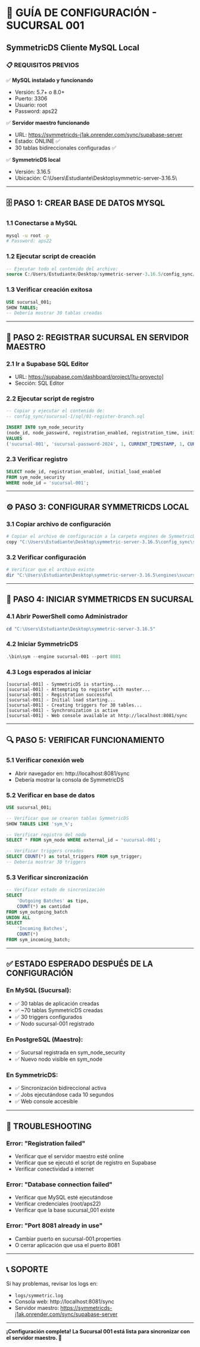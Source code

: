 # 🏢 GUÍA DE CONFIGURACIÓN - SUCURSAL 001
## SymmetricDS Cliente MySQL Local

### 📋 **REQUISITOS PREVIOS**

✅ **MySQL instalado y funcionando**
- Versión: 5.7+ o 8.0+
- Puerto: 3306
- Usuario: root
- Password: aps22

✅ **Servidor maestro funcionando**
- URL: https://symmetricds-j1ak.onrender.com/sync/supabase-server
- Estado: ONLINE ✅
- 30 tablas bidireccionales configuradas ✅

✅ **SymmetricDS local**
- Versión: 3.16.5
- Ubicación: C:\Users\Estudiante\Desktop\symmetric-server-3.16.5\

---

## 🗄️ **PASO 1: CREAR BASE DE DATOS MYSQL**

### 1.1 Conectarse a MySQL
```bash
mysql -u root -p
# Password: aps22
```

### 1.2 Ejecutar script de creación
```sql
-- Ejecutar todo el contenido del archivo:
source C:/Users/Estudiante/Desktop/symmetric-server-3.16.5/config_sync/sucursal-1/sql/00-create-database.sql
```

### 1.3 Verificar creación exitosa
```sql
USE sucursal_001;
SHOW TABLES;
-- Debería mostrar 30 tablas creadas
```

---

## 🔐 **PASO 2: REGISTRAR SUCURSAL EN SERVIDOR MAESTRO**

### 2.1 Ir a Supabase SQL Editor
- URL: https://supabase.com/dashboard/project/[tu-proyecto]
- Sección: SQL Editor

### 2.2 Ejecutar script de registro
```sql
-- Copiar y ejecutar el contenido de:
-- config_sync/sucursal-1/sql/01-register-branch.sql

INSERT INTO sym_node_security 
(node_id, node_password, registration_enabled, registration_time, initial_load_enabled, initial_load_time, created_at_node_id)
VALUES 
('sucursal-001', 'sucursal-password-2024', 1, CURRENT_TIMESTAMP, 1, CURRENT_TIMESTAMP, 'supabase-001');
```

### 2.3 Verificar registro
```sql
SELECT node_id, registration_enabled, initial_load_enabled 
FROM sym_node_security 
WHERE node_id = 'sucursal-001';
```

---

## ⚙️ **PASO 3: CONFIGURAR SYMMETRICDS LOCAL**

### 3.1 Copiar archivo de configuración
```bash
# Copiar el archivo de configuración a la carpeta engines de SymmetricDS
copy "C:\Users\Estudiante\Desktop\symmetric-server-3.16.5\config_sync\sucursal-1\engines\sucursal-001.properties" "C:\Users\Estudiante\Desktop\symmetric-server-3.16.5\engines\"
```

### 3.2 Verificar configuración
```bash
# Verificar que el archivo existe
dir "C:\Users\Estudiante\Desktop\symmetric-server-3.16.5\engines\sucursal-001.properties"
```

---

## 🚀 **PASO 4: INICIAR SYMMETRICDS EN SUCURSAL**

### 4.1 Abrir PowerShell como Administrador
```powershell
cd "C:\Users\Estudiante\Desktop\symmetric-server-3.16.5"
```

### 4.2 Iniciar SymmetricDS
```powershell
.\bin\sym --engine sucursal-001 --port 8081
```

### 4.3 Logs esperados al iniciar
```
[sucursal-001] - SymmetricDS is starting...
[sucursal-001] - Attempting to register with master...
[sucursal-001] - Registration successful
[sucursal-001] - Initial load starting...
[sucursal-001] - Creating triggers for 30 tables...
[sucursal-001] - Synchronization is active
[sucursal-001] - Web console available at http://localhost:8081/sync
```

---

## 🔍 **PASO 5: VERIFICAR FUNCIONAMIENTO**

### 5.1 Verificar conexión web
- Abrir navegador en: http://localhost:8081/sync
- Debería mostrar la consola de SymmetricDS

### 5.2 Verificar en base de datos
```sql
USE sucursal_001;

-- Verificar que se crearon tablas SymmetricDS
SHOW TABLES LIKE 'sym_%';

-- Verificar registro del nodo
SELECT * FROM sym_node WHERE external_id = 'sucursal-001';

-- Verificar triggers creados
SELECT COUNT(*) as total_triggers FROM sym_trigger;
-- Debería mostrar 30 triggers
```

### 5.3 Verificar sincronización
```sql
-- Verificar estado de sincronización
SELECT 
    'Outgoing Batches' as tipo,
    COUNT(*) as cantidad 
FROM sym_outgoing_batch
UNION ALL
SELECT 
    'Incoming Batches',
    COUNT(*) 
FROM sym_incoming_batch;
```

---

## ✅ **ESTADO ESPERADO DESPUÉS DE LA CONFIGURACIÓN**

### **En MySQL (Sucursal):**
- ✅ 30 tablas de aplicación creadas
- ✅ ~70 tablas SymmetricDS creadas
- ✅ 30 triggers configurados
- ✅ Nodo sucursal-001 registrado

### **En PostgreSQL (Maestro):**
- ✅ Sucursal registrada en sym_node_security
- ✅ Nuevo nodo visible en sym_node

### **En SymmetricDS:**
- ✅ Sincronización bidireccional activa
- ✅ Jobs ejecutándose cada 10 segundos
- ✅ Web console accesible

---

## 🔧 **TROUBLESHOOTING**

### **Error: "Registration failed"**
- Verificar que el servidor maestro esté online
- Verificar que se ejecutó el script de registro en Supabase
- Verificar conectividad a internet

### **Error: "Database connection failed"**
- Verificar que MySQL esté ejecutándose
- Verificar credenciales (root/aps22)
- Verificar que la base sucursal_001 existe

### **Error: "Port 8081 already in use"**
- Cambiar puerto en sucursal-001.properties
- O cerrar aplicación que usa el puerto 8081

---

## 📞 **SOPORTE**

Si hay problemas, revisar los logs en:
- `logs/symmetric.log`
- Consola web: http://localhost:8081/sync
- Servidor maestro: https://symmetricds-j1ak.onrender.com/sync/supabase-server

---

**¡Configuración completa! La Sucursal 001 está lista para sincronizar con el servidor maestro. 🎉**
